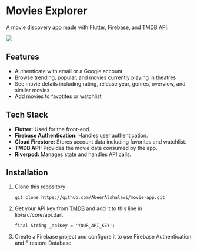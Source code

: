 # Movies Explorer

A movie discovery app made with Flutter, Firebase, and [TMDB API](https://developer.themoviedb.org/reference/intro/getting-started).

<img src="screenshots/movies-explorer.png"/>

## Features
- Authenticate with email or a Google account
- Browse trending, popular, and movies currently playing in theatres
- See movie details including rating, release year, genres, overview, and similar movies
- Add movies to favotites or watchlist

## Tech Stack
- **Flutter:** Used for the front-end.
- **Firebase Authentication:** Handles user authentication.
- **Cloud Firestore:** Stores account data including favorites and watchlist.
- **TMDB API:** Provides the movie data consumed by the app.
- **Riverpod:** Manages state and handles API calls.

## Installation
1. Clone this repository
   ```
   git clone https://github.com/AbeerAlshalawi/movie-app.git
   ``` 
3. Get your API key from [TMDB](https://developer.themoviedb.org/reference/intro/getting-started) and add it to this line in lib/src/core/api.dart
   ```
   final String _apiKey = 'YOUR_API_KEY';
   ```
5. Create a Firebase project and configure it to use Firebase Authentication and Firestore Database
